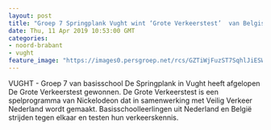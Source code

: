 ```yaml
---
layout: post
title: "Groep 7 Springplank Vught wint ‘Grote Verkeerstest’  van Belgische school"
date: Thu, 11 Apr 2019 10:53:00 GMT
categories: 
- noord-brabant 
- vught 
feature_image: "https://images0.persgroep.net/rcs/GZTiWjFuzST7SqhlJiESWdngO28/diocontent/145303058/_fitwidth/400/?appId=21791a8992982cd8da851550a453bd7f&quality=0.7"
---
```


VUGHT  - Groep 7 van basisschool De Springplank in Vught heeft afgelopen De Grote Verkeerstest gewonnen. De Grote Verkeerstest is een spelprogramma van Nickelodeon dat in samenwerking met Veilig Verkeer Nederland wordt gemaakt. Basisschoolleerlingen uit Nederland en België strijden tegen elkaar en testen hun verkeerskennis.
